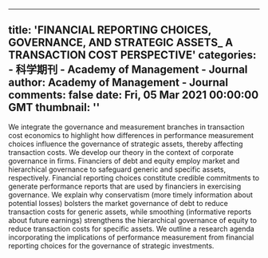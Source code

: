 
---
title: 'FINANCIAL REPORTING CHOICES, GOVERNANCE, AND STRATEGIC ASSETS_ A TRANSACTION COST PERSPECTIVE'
categories: 
    - 科学期刊
    - Academy of Management - Journal
author: Academy of Management - Journal
comments: false
date: Fri, 05 Mar 2021 00:00:00 GMT
thumbnail: ''
---

<div>   
<p>We integrate the governance and measurement branches in transaction cost economics to highlight how differences in performance measurement choices influence the governance of strategic assets, thereby affecting transaction costs. We develop our theory in the context of corporate governance in firms. Financiers of debt and equity employ market and hierarchical governance to safeguard generic and specific assets, respectively. Financial reporting choices constitute credible commitments to generate performance reports that are used by financiers in exercising governance. We explain why conservatism (more timely information about potential losses) bolsters the market governance of debt to reduce transaction costs for generic assets, while smoothing (informative reports about future earnings) strengthens the hierarchical governance of equity to reduce transaction costs for specific assets. We outline a research agenda incorporating the implications of performance measurement from financial reporting choices for the governance of strategic investments. </p>  
</div>
            